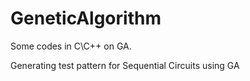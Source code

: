 # GeneticAlgorithm
Some codes in C\C++ on GA.

Generating test pattern for Sequential Circuits using GA
